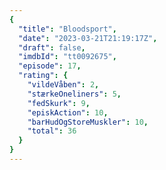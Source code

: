 ```yaml
---
{
  "title": "Bloodsport",
  "date": "2023-03-21T21:19:17Z",
  "draft": false,
  "imdbId": "tt0092675",
  "episode": 17,
  "rating": {
    "vildeVåben": 2,
    "stærkeOneliners": 5,
    "fedSkurk": 9,
    "episkAction": 10,
    "barHudOgStoreMuskler": 10,
    "total": 36
  }
}
---
```


